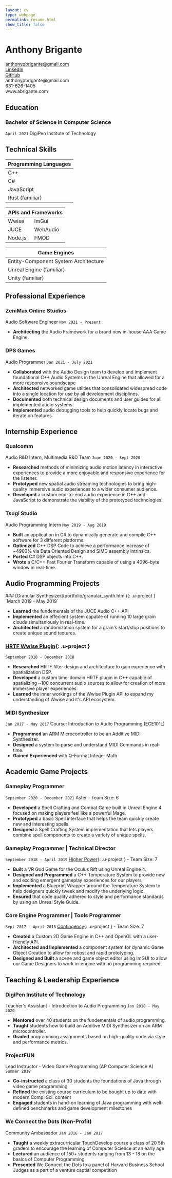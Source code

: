 ```yaml
---
layout: cv
type: webpage
permalink: resume.html
show_title: false
---
```


# Anthony Brigante

<div class="screen-only Grid Grid--gutters large-Grid--fit u-textCenter u-contactInfo">
  <div class="Grid-cell">
    <a href="mailto:anthonyprbrigante@gmail.com" >anthonypbrigante@gmail.com</a>
  </div>
  <div class="Grid-cell">
    <a class="screen-only" href="https://www.linkedin.com/in/apbrigante">LinkedIn</a>
  </div>
  <div class="Grid-cell">
    <a class="screen-only" href="https://www.github.com/abrigante1">GitHub</a>
  </div>
</div>
<div class="print-only Grid Grid--gutters large-Grid--fit u-textCenter u-contactInfo">
  <div class="Grid-cell">
    anthonypbrigante@gmail.com
  </div>
  <div class="Grid-cell">
    631-626-1405
  </div>
  <div class="Grid-cell">
    www.abrigante.com
  </div>
</div>

## Education

### Bachelor of Science in Computer Science
`April 2021` 
DigiPen Institute of Technology

## Technical Skills

<div class="Grid Grid--gutters u-fontScalar center-grid">
  <div class="Grid-cell Grid-cell--centerText center-grid">
    <table class="tg">
    <thead>
      <tr>
        <th class="tg-u0o7">Programming Languages</th>
      </tr>
    </thead>
    <tbody>
      <tr>
        <td class="tg-baqh">C++</td>
      </tr>
      <tr>
        <td class="tg-baqh">C#</td>
      </tr>
      <tr>
        <td class="tg-baqh">JavaScript</td>
      </tr>
      <tr>
        <td class="tg-baqh">Rust (familiar)</td>
      </tr>
    </tbody> 
    </table>
  </div>
  <div class="Grid-cell Grid-cell--centerText">
    <table class="tg">
    <thead>
      <tr>
        <th class="tg-u0o7" colspan="2">APIs and Frameworks</th>
      </tr>
    </thead>
    <tbody>
      <tr>
        <td class="tg-0pky">Wwise</td>
        <td class="tg-0pky">ImGui</td>
      </tr>
      <tr>
        <td class="tg-0pky">JUCE</td>
        <td class="tg-0pky">WebAudio</td>
      </tr>
      <tr>
        <td class="tg-0pky">Node.js</td>
        <td class="tg-0pky">FMOD</td>
      </tr>
    </tbody>
    </table>
  </div>
  <div class="Grid-cell Grid-cell--centerText">
    <table class="tg">
    <thead>
      <tr>
        <th class="tg-u0o7">Game Engines</th>
      </tr>
    </thead>
    <tbody>
      <tr>
        <td class="tg-0pky">Entity-Component System Architecture</td>
      </tr>
      <tr>
        <td class="tg-0pky">Unreal Engine (familiar)</td>
      </tr>
      <tr>
        <td class="tg-0pky">Unity (familiar)</td>
      </tr>
    </tbody>
    </table>
  </div>
</div>

## Professional Experience

### ZeniMax Online Studios
Audio Software Engineer
`Nov 2021 - Present`
- __Architecting__ the Audio Framework for a brand new in-house AAA Game Engine.

### DPS Games
Audio Programmer
`Jan 2021 - July 2021`
- __Collaborated__ with the Audio Design team to develop and implement foundational C++ Audio Systems in the Unreal Engine that
allowed for a more responsive soundscape
- __Architected__ networked game utilties that consolidated widespread code into a single location for use by all development disciplines.
- __Documented__ both technical design documents and user guides for all implemented audio systems.
- __Implemented__ audio debugging tools to help quickly locate bugs and iterate on features.

## Internship Experience

### Qualcomm
Audio R&D Intern, Multimedia R&D Team
`June 2020 - Sept 2020`
- __Researched__ methods of minimizing audio motion latency in interactive experiences to provide a more enjoyable and responsive experience for the listener.
- __Prototyped__ new spatial audio streaming technologies to bring high-quality immersive audio experiences to a wider consumer audience.
- __Developed__ a custom end-to-end audio experience in C++ and JavaScript to demonstrate the viability of the prototyped technologies.

### Tsugi Studio
Audio Programming Intern
`May 2019 - Aug 2019`


- __Built__ an application in C# to dynamically generate and compile C++ software for 3 different platforms.
- __Optimized__ C++ DSP Code to achieve a performance increase of ~4900% via Data Oriented Design and SIMD assembly intrinsics.
- __Ported__ C# DSP objects into C++.
- __Wrote__ a C/C++ Fast Fourier Transform capable of using a 4096-byte window in real-time.

## Audio Programming Projects

<div class="disabled-print" markdown="1">
### [Granular Synthesizer](portfolio/granular_synth.html){: .u-project }
`March 2019 - May 2019`

- __Learned__ the fundementals of the JUCE Audio C++ API
- __Implemented__ an effecient system capable of running 10 large grain clouds simultaniously in real-time.
- __Architected__ a randomization system for a grain's start/stop positions to create unique sound textures.
</div>

### [HRTF Wwise Plugin](portfolio/HRTF.html){: .u-project }
`September 2018 - December 2018` 

- __Researched__ HRTF filter design and architecture to gain experience with spatialization DSP. 
- __Developed__ a custom time-domain HRTF plugin in C++ capable of spatializing ~100 concurrent audio sources to allow for creation of more immersive player experiences
- __Learned__ the inner workings of the Wwise Plugin API to expand my understanding of Wwise and it's API ecosystem.

### MIDI Synthesizer
`Jan 2017 - May 2017`
Course: Introduction to Audio Programming (ECE101L)

- __Programmed__ an ARM Microcontroller to be an Additive MIDI Synthesizer.
- __Designed__  a system to parse and understand MIDI Commands in real-time.
- __Gained Experienced__ with Q-Format Integer Math


<div class="disabled-print" markdown="1">

## Academic Game Projects 

### Gameplay Programmer
`September 2020 - December 2021`
Aster - Team Size: 6
- __Developed__ a Spell Crafting and Combat Game built in Unreal Engine 4 focused on making players feel like a powerful Mage.
- __Prototyped__ a basic Spell interface that helps the team quickly create new and interesting spells.
- __Designed__ a Spell Crafting System implementation that lets players combine spell components to create a variety of unique spells.

### Gameplay Programmer | Technical Director
`September 2018 - April 2019`
[Higher Power](portfolio/HigherPower.html){: .u-project } - Team Size: 7

- __Built__ a VR God Game for the Oculus Rift using Unreal Engine 4.
- __Designed and Programmed__ a C++ Temperature System to provide new and exciting emergent gameplay experiences for our players
- __Implemented__ a Blueprint Wrapper around the Temperature System to help designers quickly tweek and modify the underlying logic.
- __Ensured__ that code quality adhered to style and performance standards by using an Unreal Style Guide.

### Core Engine Programmer | Tools Programmer
`Sept 2017 - April 2018`
[Contingency](portfolio/ember_editor.html){: .u-project } - Team Size: 7

- __Created__ a Custom 2D Game Engine in C++ and OpenGL with a user-friendly API.
- __Architected and Implemented__ a component system for dynamic Game Object Creation to allow for robost and rapid prototyping.
- __Designed and Built__ a scene and game object editor using ImGUI to allow our Game Designers to work in-engine with no programming required.

## Teaching & Leadership Experience

### DigiPen Institute of Technology
Teacher's Assistant - Introduction to Audio Programming
`Jan 2018 - May 2020`
- __Mentored__ over 40 students on the fundementals of audio programming.
- __Taught__ students how to build an Additive MIDI Synthesizer on an ARM microcontroller.
- __Graded__ programming assignments based on high-quality code via style and performance metrics.

### ProjectFUN 
Lead Instructor - Video Game Programming (AP Computer Science A)
`Summer 2018`
- __Co-instructed__ a class of 30 students the foundations of Java through video game programming 
- __Refined__ the existing course curriculum to be bought up to date with modern Comp. Sci. content
- __Engaged__ students in hand-on learning of Java programming with well-defined benchmarks and game development milestones

### We Connect the Dots (Non-Profit)
Community Ambassador
`Jan 2016 - Jan 2017`
- __Taught__ a weekly extracurricular TouchDevelop course a class of 20 5th graders to encourage the learning of
Computer Science at an early age
- __Lectured__ an audience of 150+ students ranging from 13 - 18 on the basics of Computer Programming
- __Presented__ We Connect the Dots to a panel of Harvard Business School Judges as a part of a venture captial competition

<div class="disabled-print" markdown="1">
